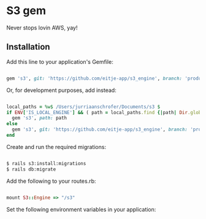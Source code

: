 # S3 gem

Never stops lovin AWS, yay!

## Installation

Add this line to your application's Gemfile:

```ruby

gem 's3', git: 'https://github.com/eitje-app/s3_engine', branch: 'production'

```

Or, for development purposes, add instead:

```ruby

local_paths = %w$ /Users/jurriaanschrofer/Documents/s3 $
if ENV['IS_LOCAL_ENGINE'] && ( path = local_paths.find {|path| Dir.glob(path).any?} )
  gem 's3', path: path
else
  gem 's3', git: 'https://github.com/eitje-app/s3_engine', branch: 'production'
end

```

Create and run the required migrations:

```bash

$ rails s3:install:migrations
$ rails db:migrate

```
Add the following to your routes.rb:
```ruby

mount S3::Engine => "/s3"

```
Set the following environment variables in your application:
```ruby
```
